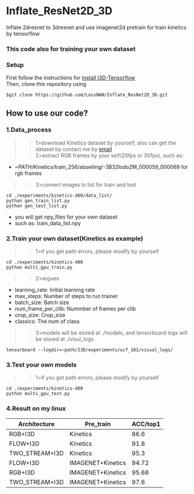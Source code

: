 # Inflate_ResNet2D_3D
Inflate 2dresnet to 3dresnet and use imagenet2d pretrain for train kinetics by tensorflow  
### This code also for training your own dataset
### Setup
First follow the instructions for [install I3D-Tensorflow](https://github.com/LossNAN/I3D-Tensorflow)<br>
Then, clone this repository using<br>
```linux
$git clone https://github.com/LossNAN/Inflate_ResNet2D_3D.git
```
## How to use our code?
### 1.Data_process
>>1>download Kinetics dataset by yourself, also can get the dataset by contact me by [email](zhikunlin.uestc@gmail.com)<br>
>>2>extract RGB frames by your self(25fps or 30fps), such as:<br>
* ~PATH/Kinetics/train_256/abseiling/-3B32lodo2M_000059_000069 for rgb frames<br>
>>3>convert images to list for train and test<br>
```linux
cd ./experiments/kinetics-400/data_list/
python gen_train_list.py
python gen_test_list.py
```
* you will get npy_files for your own dataset<br>
* such as: train_data_list.npy<br>
### 2.Train your own dataset(Kinetics as example)
>>1>if you get path errors, please modify by yourself
```linux
cd ./experiments/kinetics-400
python multi_gpu_train.py
```
>>2>argues
* learning_rate: Initial learning rate
* max_steps: Number of steps to run trainer
* batch_size: Batch size
* num_frame_per_clib: Nummber of frames per clib
* crop_size: Crop_size
* classics: The num of class
>>3>models will be stored at ./models, and tensorboard logs will be stored at ./visul_logs

```linux
tensorboard --logdir=~path/I3D/experiments/ucf_101/visual_logs/
```
### 3.Test your own models
>>1>if you get path errors, please modify by yourself
```linux
cd ./experiments/kinetics-400
python multi_gpu_test.py
```
### 4.Result on my linux
  Architecture | Pre_train | ACC/top1
  ------------- | -------------  | -------------
 RGB+I3D  |    Kinetics  |86.6
 FLOW+I3D |    Kinetics  |91.8
 TWO_STREAM+I3D  |   Kinetics  |95.3
 FLOW+I3D | IMAGENET+Kinetics  |94.72
 RGB+I3D  | IMAGENET+Kinetics  |95.68
 TWO_STREAM+I3D | IMAGENET+Kinetics  |97.6
